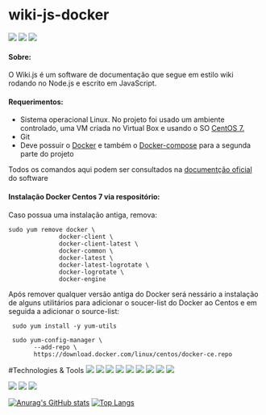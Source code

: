# wiki-js-docker

<img src="https://res.cloudinary.com/practicaldev/image/fetch/s--31kz0eFU--/c_imagga_scale,f_auto,fl_progressive,h_420,q_auto,w_1000/https://dev-to-uploads.s3.amazonaws.com/i/qrfrajefv1o01zv8nfju.png"/> <img src="https://img.shields.io/badge/JavaScript-323330?style=for-the-badge&logo=javascript&logoColor=F7DF1E"/> <img src="https://img.shields.io/badge/Node.js-43853D?style=for-the-badge&logo=node-dot-js&logoColor=white"/> 


<h4>Sobre:</h4>
O Wiki.js é um software de documentação que segue em estilo wiki rodando no Node.js e escrito em JavaScript.



<h4>Requerimentos:</h4>

<ul>
  <li>Sistema operacional Linux. No projeto foi usado um ambiente controlado, uma VM criada no Virtual Box e usando o SO <a href="https://docs.docker.com/compose/install/">CentOS 7.</a></li>
  <li>Git</li>
  <li>Deve possuir o <a href="https://docs.docker.com/engine/install/centos/">Docker</a> e também o <a href="https://docs.docker.com/engine/install/centos/">Docker-compose</a> para a segunda parte do projeto
</ul>


Todos os comandos aqui podem ser consultados  na <a href="https://docs.requarks.io/">documentção oficial</a> do software

<h4>Instalação Docker Centos 7 via respositório:</h4>
  Caso possua uma instalação antiga, remova:
  
    sudo yum remove docker \
                  docker-client \
                  docker-client-latest \
                  docker-common \
                  docker-latest \
                  docker-latest-logrotate \
                  docker-logrotate \
                  docker-engine

  Após remover qualquer versão antiga do Docker será nessário a instalação de alguns utilitários para adicionar o soucer-list do Docker ao Centos e em seguida 
  a adicionar o source-list:
  
     sudo yum install -y yum-utils

     sudo yum-config-manager \
           --add-repo \
           https://download.docker.com/linux/centos/docker-ce.repo
    
    
 
#Technologies & Tools
<img src="https://img.shields.io/badge/GitHub-100000?style=for-the-badge&logo=github&logoColor=white"> <img src="https://img.shields.io/badge/Linux-FCC624?style=for-the-badge&logo=linux&logoColor=black"> <img src="https://img.shields.io/badge/Python-3776AB?style=for-the-badge&logo=python&logoColor=white"> <img src="https://img.shields.io/badge/HTML5-E34F26?style=for-the-badge&logo=html5&logoColor=white"> <img src="https://img.shields.io/badge/JavaScript-F7DF1E?style=for-the-badge&logo=javascript&logoColor=black"> <img src="https://img.shields.io/badge/CSS3-1572B6?style=for-the-badge&logo=css3&logoColor=white"> <img src="https://img.shields.io/badge/PHP-777BB4?style=for-the-badge&logo=php&logoColor=white"> <img src="https://img.shields.io/badge/Bootstrap-563D7C?style=for-the-badge&logo=bootstrap&logoColor=white"> <img src="https://img.shields.io/badge/jQuery-0769AD?style=for-the-badge&logo=jquery&logoColor=white">

<img src="https://img.shields.io/badge/Django-092E20?style=for-the-badge&logo=django&logoColor=white"> <img src="https://img.shields.io/badge/MySQL-00000F?style=for-the-badge&logo=mysql&logoColor=white"> <img src="https://img.shields.io/badge/PostgreSQL-316192?style=for-the-badge&logo=postgresql&logoColor=white">




[![Anurag's GitHub stats](https://github-readme-stats.vercel.app/api?username=Gileno29&show_icons=true&theme=dark)](https://github.com/anuraghazra/github-readme-stats)    [![Top Langs](https://github-readme-stats.vercel.app/api/top-langs/?username=Gileno29&langs_count=8&layout=compact&show_icons=true&theme=dark)](https://github.com/anuraghazra/github-readme-stats)
